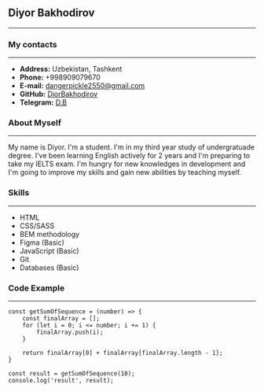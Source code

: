 ## **Diyor Bakhodirov**

---

### **My contacts**

---

+ **Address:** Uzbekistan, Tashkent
+ **Phone:** +998909079670
+ **E-mail:** dangerpickle2550@gmail.com
+ **GitHub:** [DiorBakhodirov](https://github.com/DiorBakhodirov)
+ **Telegram:** [D.B](https://t.me/DB2K02)

### **About Myself**

---

My name is Diyor. I'm a student. I'm in my third year study of undergratuade degree. I've been learning English actively for 2 years and I'm preparing to take my IELTS exam. I'm hungry for new knowledges in development and I'm going to improve my skills and gain new abilities by teaching myself.

### Skills

---

+ HTML
+ CSS/SASS
+ BEM methodology
+ Figma (Basic)
+ JavaScript (Basic)
+ Git
+ Databases (Basic)

### **Code Example**

---

```
const getSumOfSequence = (number) => {
    const finalArray = [];
    for (let i = 0; i <= number; i += 1) {
        finalArray.push(i);
    }

    return finalArray[0] + finalArray[finalArray.length - 1];
}

const result = getSumOfSequence(10);
console.log('result', result);

```

